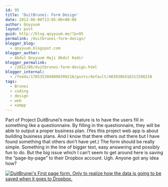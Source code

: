 ```yaml
---
id: 95
title: 'DuitBrunei: Form Design'
date: 2012-06-06T13:05:00+00:00
author: Qoyyuum
layout: post
guid: http://blog.qoyyuum.me/?p=95
permalink: /duitbrunei-form-design/
blogger_blog:
  - qoyyuum.blogspot.com
blogger_author:
  - Abdul Qoyyuum Haji Abdul Kadir
blogger_permalink:
  - /2012/06/duitbrunei-form-design.html
blogger_internal:
  - /feeds/1705353048896399216/posts/default/4039306418311598210
tags:
  - Brunei
  - coding
  - design
  - web
  - xampp
---
```

Part of Project DuitBrunei’s main feature is to have the users fill in something like a questionnaire. By filling in the questionnaire, they will be able to output a proper business plan. (Yes this project web app is about building business plans. And I know that there others out there but I have found something that others don’t have yet.) The form should be really simple. Something in the line of bigger text, easy answering and possibly fun to do. But the big issue which I can’t seem to get around here is saving the “page-by-page” to their Dropbox account. Ugh. Anyone got any idea how?

[<img style="background-image: none; border-bottom: 0px; border-left: 0px; padding-left: 0px; padding-right: 0px; display: inline; border-top: 0px; border-right: 0px; padding-top: 0px" title="" border="0" alt="DuitBrunei's First page form. Only to realize how the data is going to be saved when it goes to Dropbox." src="http://i2.wp.com/blog.qoyyuum.me/wp-content/uploads/2012/06/duitbrunei-1stpage-form_thumb-25255B5-25255D.png?resize=676%2C370" data-recalc-dims="1" />](http://i2.wp.com/blog.qoyyuum.me/wp-content/uploads/2012/06/duitbrunei-1stpage-form_thumb-25255B5-25255D.png)